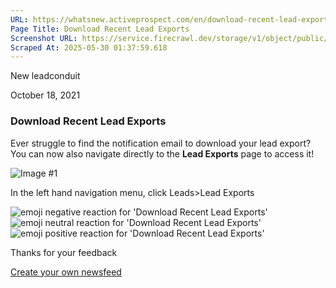```yaml
---
URL: https://whatsnew.activeprospect.com/en/download-recent-lead-exports
Page Title: Download Recent Lead Exports
Screenshot URL: https://service.firecrawl.dev/storage/v1/object/public/media/screenshot-f7ed1de1-6ee2-4533-aef8-e084608bc66b.png
Scraped At: 2025-05-30 01:37:59.618
---
```


New
leadconduit

October 18, 2021

### Download Recent Lead Exports

Ever struggle to find the notification email to download your lead export? You can now also navigate directly to the **Lead Exports** page to access it!

![Image #1](https://app.getbeamer.com/pictures?id=175870-Ke-_vSUV77-977-977-9Ju-_vRnvv71q77-9UO-_ve-_ve-_vTwpY--_ve-_ve-_ve-_vUof77-9Bu-_vQTvv73vv70.&v=4)

In the left hand navigation menu, click Leads>Lead Exports

![emoji negative reaction for 'Download Recent Lead Exports'](https://app.getbeamer.com/images/emojiNeg.svg)![emoji neutral reaction for 'Download Recent Lead Exports'](https://app.getbeamer.com/images/emojiNeut.svg)![emoji positive reaction for 'Download Recent Lead Exports'](https://app.getbeamer.com/images/emojiPos.svg)

Thanks for your feedback

[Create your own newsfeed](https://www.getbeamer.com/?ref=watermark_MErKJCnu12412_public&company=ActiveProspect&watermarkRef=create&utm_term=MErKJCnu12412&utm_content=ActiveProspect&utm_source=standalone&utm_medium=footer&utm_campaign=create)
